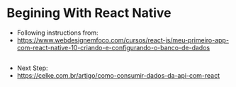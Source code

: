 # Begining With React Native


* Following instructions from: 
* https://www.webdesignemfoco.com/cursos/react-js/meu-primeiro-app-com-react-native-10-criando-e-configurando-o-banco-de-dados



##

* Next Step:
* https://celke.com.br/artigo/como-consumir-dados-da-api-com-react
